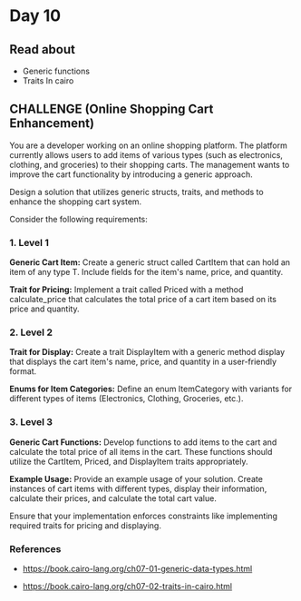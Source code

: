 # Day 10
## Read about

- Generic functions
- Traits In cairo

## CHALLENGE (Online Shopping Cart Enhancement)

You are a developer working on an online shopping platform. The platform currently allows users to
add items of various types (such as electronics, clothing, and groceries) to their shopping carts. The
management wants to improve the cart functionality by introducing a generic approach.


Design a solution that utilizes generic structs, traits, and methods to enhance the shopping cart system.

Consider the following requirements:
### 1. Level 1

**Generic Cart Item:** Create a generic struct called CartItem<T> that can hold an item of any
type T. Include fields for the item's name, price, and quantity.

**Trait for Pricing:** Implement a trait called Priced with a method calculate_price that
calculates the total price of a cart item based on its price and quantity.

### 2. Level 2
   
**Trait for Display:** Create a trait DisplayItem with a generic method display that
displays the cart item's name, price, and quantity in a user-friendly format.

**Enums for Item Categories:** Define an enum ItemCategory with variants for different
types of items (Electronics, Clothing, Groceries, etc.).

### 3. Level 3
   
**Generic Cart Functions:** Develop functions to add items to the cart and calculate the total
price of all items in the cart. These functions should utilize the CartItem, Priced, and
DisplayItem traits appropriately.

**Example Usage:** Provide an example usage of your solution. Create instances of cart items with
different types, display their information, calculate their prices, and calculate the total cart
value.


Ensure that your implementation enforces constraints like implementing required traits for pricing and
displaying.


### References

- https://book.cairo-lang.org/ch07-01-generic-data-types.html
  
- https://book.cairo-lang.org/ch07-02-traits-in-cairo.html